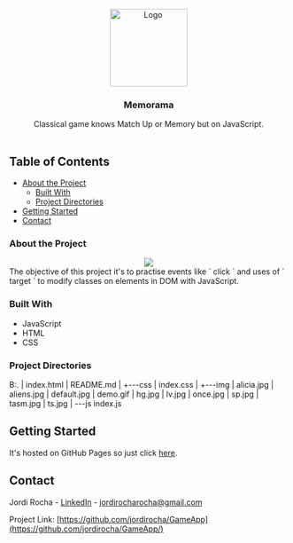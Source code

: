 <p align="center">
  <a href="https://game-app-store.herokuapp.com/">
    <img src="https://media.cdnandroid.com/item_images/62257/imagen-matchup-ejercita-tu-memoria-0thumb.jpeg" alt="Logo" width="140" height="140">
  </a>

  <h3 align="center">Memorama</h3>

  <p align="center">
    Classical game knows Match Up or Memory but on JavaScript.
    <br />
    <br />
  </p>
</p>

## Table of Contents

* [About the Project](#about-the-project)
  * [Built With](#built-with)
  * [Project Directories](#project-directories)
* [Getting Started](#getting-started)
* [Contact](#contact)


### About the Project
<div align="center">
  <img src="https://github.com/jordirocha/Memorama/blob/main/img/demo.gif" />
</div>
The objective of this project it's to practise events like ` click ` and uses of ` target ` to modify classes on elements in DOM with JavaScript.  

### Built With
* JavaScript
* HTML
* CSS

### Project Directories
  B:.
  |   index.html
  |   README.md
  |
  +---css
  |       index.css
  |
  +---img
  |       alicia.jpg
  |       aliens.jpg
  |       default.jpg
  |       demo.gif
  |       hg.jpg
  |       lv.jpg
  |       once.jpg
  |       sp.jpg
  |       tasm.jpg
  |       ts.jpg
  |
  \---js
          index.js

## Getting Started
It's hosted on GitHub Pages so just click [here](jordirocha.github.io/memorama).

## Contact

Jordi Rocha - [LinkedIn](https://es.linkedin.com/in/jordirocharocha) - jordirocharocha@gmail.com

Project Link: [https://github.com/jordirocha/GameApp](https://github.com/jordirocha/GameApp/)
